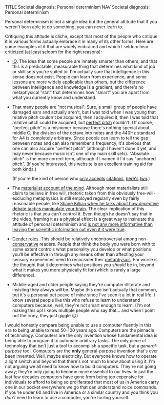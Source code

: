 TITLE Societal diagnosis: Personal determinism
NAV Societal diagnosis: Personal determinism

Personal determinism is not a single idea but the general attitude that if you weren't born able to do something, you can never learn to.

Critiquing this attitude is cliche, except that most of the people who critique it in various forms actually embrace it in many of its other forms. Here are some examples of it that are widely embraced and which I seldom hear criticized (at least seldom for the right reasons):

* [IQ](/argument/iq). The idea that some people are innately smarter than others, and that this is a predictable, measurable thing that determines what kind of job or skill sets you're suited to. I'm actually sure that intelligence in this sense does not exist. People can learn from experience, and some lessons are more widely applicable than others, but the difference between intelligence and knowledge is a gradient, and there's no metaphysical "stat" that determines how "smart" you are apart from what you currently know and understand.

* That many people are "not musical". Sure, a small group of people have damaged ears and actually aren't, but I was told when I was young that relative pitch couldn't be acquired, then I acquired it, then I was told that *relative* pitch could be acquired, but [perfect pitch](https://musical-u.com/learn/whats-the-difference-between-relative-pitch-and-perfect-pitch) couldn't. Of course, "perfect pitch" is a misnomer because there's nothing special about middle C; the division of the octave into notes and the 440Hz standard for A4 is completely arbitrary. Since people can learn to tell the gap between notes and can also remember a frequency, it's obvious that one can also acquire "perfect pitch" (although I haven't done it yet, and may never because music isn't one of my main skill sets). "Absolute pitch" is the more correct term, although if I named it I'd say "anchored pitch". (If you're interested, [this website](https://tonedear.com) is an excellent training aid for both kinds.)

	(If you're the kind of person who [only accepts](/argument/philosophy) [citations](/argument/citations), [here's](https://newatlas.com/adults-perfect-pitch-training/37786/) [two](https://www.musical-u.com/learn/what-if-im-tone-deaf/).)

* The [materialist account of the mind](metaphysics). Although most materialists still claim to believe in free will, rhetoric taken from this obviously free-will-excluding metaphysics is still employed regularly even by fairly reasonable people, like [Shane Killian when he talks about how deceptive debate tactics manipulate your brain](https://youtu.be/RJ9WGGxK22Q?t=62). The clear implication of this rhetoric is that you can't control it. Even though he doesn't say that in the video, framing it as a physical effect is a great way to insinuate the attitude of personal determinism and [is not any more informative than leaving the scientific information out even if it were true](/argument/evolutionary_psychology).

* [Gender roles](gender). This should be relatively uncontroversial among non-[conservative](left_right) readers. People that think the body you were born with to some extent controls what personality you develop or what positions you'll be effective in through any means other than affecting your sensory experiences need to reconsider their [metaphysics](metaphysics). Far worse is the thought that it determines what positions you *should* be in, beyond what it makes you more physically fit for (which is rarely a large difference).

* Middle-aged and older people saying  they're computer-illiterate and insisting they always will be. Maybe this one isn't actually that common, but it's a personal pet peeve of mine since I've seen it a lot in real life. I know several people like this who refuse to learn to understand computers because, well, they're not smart enough to learn. (I'm not making this up! I know multiple people who say that... and when I point out the irony, they just giggle ☹)

I would honestly compare being unable to use a computer fluently in this era to being unable to read 50-100 years ago. Computers are the pinnacle of technology. Computers are the only invention whose fundamental idea is being able to program it to automate arbitrary tasks. The only piece of technology that isn't just a tool to accomplish a specific task, but a *general-purpose* tool. Computers are the **only** general-purpose invention that's ever been invented. <span class="note">Well, maybe electricity. But everyone knows how to operate a light switch and beyond that there's not much to know about using it. I'm not arguing we all need to know how to build computers.</span> They're not going away; they're only going to become more essential to our lives. In just the last few decades computers have gone from being too expensive for individuals to afford to being so proliferated that most of us in America carry one in our pocket everywhere we go that can understand voice commands. If you're under 60 and live in America or a similar country and you think you *don't* need to learn to use a computer, you're fooling yourself.

<!--
If you're not a farmer, you don't need to learn to use a hoe and rake and plant crops.
If you're not a .
If you're not a human being living in a wealthy country like America, you don't need to learn to use a computer.
-->
